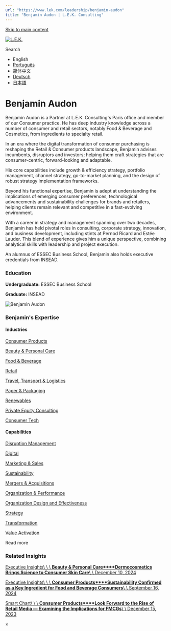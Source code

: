 ```yaml
---
url: "https://www.lek.com/leadership/benjamin-audon"
title: "Benjamin Audon | L.E.K. Consulting"
---
```


[Skip to main content](https://www.lek.com/leadership/benjamin-audon#main-content)

[![L.E.K.](https://www.lek.com/themes/lek/images/new-logo.svg)](https://www.lek.com/ "L.E.K.")

Search

- English
- [Português](https://www.lek.com/pt-br/lek-brazil)
- [简体中文](https://www.lek.com/zh-hant/lek-china)
- [Deutsch](https://www.lek.com/de/lek-germany)
- [日本語](https://www.lek.com/ja/lek-japan)

# Benjamin Audon

Benjamin Audon is a Partner at L.E.K. Consulting's Paris office and member of our Consumer practice. He has deep industry knowledge across a number of consumer and retail sectors, notably Food & Beverage and Cosmetics, from ingredients to specialty retail.

In an era where the digital transformation of consumer purchasing is reshaping the Retail & Consumer products landscape, Benjamin advises incumbents, disruptors and investors; helping them craft strategies that are consumer-centric, forward-looking and adaptable.

His core capabilities include growth & efficiency strategy, portfolio management, channel strategy, go-to-market planning, and the design of robust strategy implementation frameworks.

Beyond his functional expertise, Benjamin is adept at understanding the implications of emerging consumer preferences, technological advancements and sustainability challenges for brands and retailers, helping clients remain relevant and competitive in a fast-evolving environment.

With a career in strategy and management spanning over two decades, Benjamin has held pivotal roles in consulting, corporate strategy, innovation, and business development, including stints at Pernod Ricard and Estée Lauder. This blend of experience gives him a unique perspective, combining analytical skills with leadership and project execution.

An alumnus of ESSEC Business School, Benjamin also holds executive credentials from INSEAD.

### Education

**Undergraduate:** ESSEC Business School

**Graduate:** INSEAD

![Benjamin Audon](https://www.lek.com/sites/default/files/profile-images/benjamin-audon_web.jpg)

### Benjamin's Expertise

#### Industries

[Consumer Products](https://www.lek.com/industries/consumer-products)

[Beauty & Personal Care](https://www.lek.com/industries/consumer-products/personal-care-beauty)

[Food & Beverage](https://www.lek.com/industries/consumer-products/food-and-beverage-f-b)

[Retail](https://www.lek.com/industries/retail)

[Travel, Transport & Logistics](https://www.lek.com/industries/travel-transport-logistics)

[Paper & Packaging](https://www.lek.com/industries/industrials/paper-and-packaging)

[Renewables](https://www.lek.com/industries/energy-environment/renewables)

[Private Equity Consulting](https://www.lek.com/industries/private-equity-pe)

[Consumer Tech](https://www.lek.com/industries/technology/consumer-tech)

#### Capabilities

[Disruption Management](https://www.lek.com/capabilities/disruption-management)

[Digital](https://www.lek.com/capabilities/digital)

[Marketing & Sales](https://www.lek.com/capabilities/marketing-and-sales)

[Sustainability](https://www.lek.com/capabilities/sustainability)

[Mergers & Acquisitions](https://www.lek.com/capabilities/mergers-acquisitions)

[Organization & Performance](https://www.lek.com/capabilities/organization-performance)

[Organization Design and Effectiveness](https://www.lek.com/capabilities/organizational-strategy)

[Strategy](https://www.lek.com/capabilities/strategy)

[Transformation](https://www.lek.com/capabilities/organizational-strategy/transformation)

[Value Activation](https://www.lek.com/capabilities/organizational-strategy/value-activation)

Read more

### Related Insights

[Executive Insights\\
\\
\\
**Beauty & Personal Care****Dermocosmetics Brings Science to Consumer Skin Care**\\
\\
December 10, 2024](https://www.lek.com/insights/con/global/ei/dermocosmetics-brings-science-consumer-skin-care)

[Executive Insights\\
\\
\\
**Consumer Products****Sustainability Confirmed as a Key Ingredient for Food and Beverage Consumers**\\
\\
September 16, 2024](https://www.lek.com/insights/con/global/ei/sustainability-confirmed-key-ingredient-food-and-beverage-consumers)

[Smart Chart\\
\\
\\
**Consumer Products****Look Forward to the Rise of Retail Media — Examining the Implications for FMCGs**\\
\\
December 15, 2023](https://www.lek.com/insights/con/eu/sc/look-forward-rise-retail-media-examining-implications-fmcgs)

×